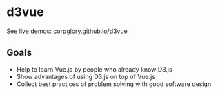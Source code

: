 # d3vue

See live demos: [corpglory.github.io/d3vue](https://corpglory.github.io/d3vue)

## Goals

* Help to learn Vue.js by people who already know D3.js
* Show advantages of using D3.js on top of Vue.js
* Collect best practices of problem solving with good software design
